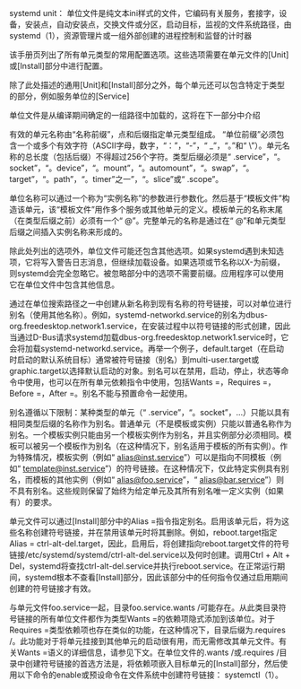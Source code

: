 systemd unit：
单位文件是纯文本ini样式的文件，它编码有关服务，套接字，设备，安装点，自动安装点，交换文件或分区，启动目标，监视的文件系统路径，由systemd（1），资源管理片或一组外部创建的进程控制和监督的计时器  

该手册页列出了所有单元类型的常用配置选项。这些选项需要在单元文件的[Unit]或[Install]部分中进行配置。

除了此处描述的通用[Unit]和[Install]部分之外，每个单元还可以包含特定于类型的部分，例如服务单位的[Service]

单位文件是从编译期间确定的一组路径中加载的，这将在下一部分中介绍

有效的单元名称由“名称前缀”，点和后缀指定单元类型组成。 “单位前缀”必须包含一个或多个有效字符（ASCII字母，数字，“：”，“-”，“ _”，“。”和“ \”）。单元名称的总长度（包括后缀）不得超过256个字符。类型后缀必须是“ .service”，“。socket”，“。device”，“。mount”，“。automount”，“。swap”，“。target”，“。path”，“。timer”之一”，“。slice”或“ .scope”。  

单位名称可以通过一个称为“实例名称”的参数进行参数化。然后基于“模板文件”构造该单元，该“模板文件”用作多个服务或其他单元的定义。模板单元的名称末尾（在类型后缀之前）必须有一个“ @”。完整单元的名称是通过在“ @”和单元类型后缀之间插入实例名称来形成的。

除此处列出的选项外，单位文件可能还包含其他选项。如果systemd遇到未知选项，它将写入警告日志消息，但继续加载设备。如果选项或节名称以X-为前缀，则systemd会完全忽略它。被忽略部分中的选项不需要前缀。应用程序可以使用它在单位文件中包含其他信息。

通过在单位搜索路径之一中创建从新名称到现有名称的符号链接，可以对单位进行别名（使用其他名称）。例如，systemd-networkd.service的别名为dbus-org.freedesktop.network1.service，在安装过程中以符号链接的形式创建，因此当通过D-Bus请求systemd加载dbus-org.freedesktop.network1.service时，它会将加载systemd-networkd.service。再举一个例子，default.target（在启动时启动的默认系统目标）通常被符号链接（别名）到multi-user.target或graphic.target以选择默认启动的对象。别名可以在禁用，启动，停止，状态等命令中使用，也可以在所有单元依赖指令中使用，包括Wants =，Requires =，Before =，After =。别名不能与预置命令一起使用。

别名遵循以下限制：某种类型的单元（“ .service”，“。socket”，…）只能以具有相同类型后缀的名称作为别名。普通单元（不是模板或实例）只能以普通名称作为别名。一个模板实例只能由另一个模板实例作为别名，并且实例部分必须相同。模板可以被另一个模板作为别名（在这种情况下，别名适用于模板的所有实例）。作为特殊情况，模板实例（例如“ alias@inst.service”）可以是指向不同模板（例如“ template@inst.service”）的符号链接。在这种情况下，仅此特定实例具有别名，而模板的其他实例（例如“ alias@foo.service”，“ alias@bar.service”）则不具有别名。这些规则保留了始终为给定单元及其所有别名唯一定义实例（如果有）的要求。

单元文件可以通过[Install]部分中的Alias =指令指定别名。启用该单元后，将为这些名称创建符号链接，并在禁用该单元时将其删除。例如，reboot.target指定Alias = ctrl-alt-del.target，因此，启用后，将创建指向reboot.target文件的符号链接/etc/systemd/systemd/ctrl-alt-del.service以及何时创建。调用Ctrl + Alt + Del，systemd将查找ctrl-alt-del.service并执行reboot.service。在正常运行期间，systemd根本不查看[Install]部分，因此该部分中的任何指令仅通过启用期间创建的符号链接才有效。

与单元文件foo.service一起，目录foo.service.wants /可能存在。从此类目录符号链接的所有单位文件都作为类型Wants =的依赖项隐式添加到该单位。对于Requires =类型依赖项也存在类似的功能，在这种情况下，目录后缀为.requires /。此功能对于将单元挂接到其他单元的启动很有用，而无需修改其单元文件。有关Wants =语义的详细信息，请参见下文。在单位文件的.wants /或.requires /目录中创建符号链接的首选方法是，将依赖项嵌入目标单元的[Install]部分，然后使用以下命令的enable或预设命令在文件系统中创建符号链接： systemctl（1）。


